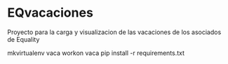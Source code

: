 # EQvacaciones
Proyecto para la carga y visualizacion de las vacaciones de los asociados de Equality

mkvirtualenv vaca
workon vaca
pip install -r requirements.txt
